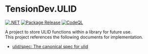 # TensionDev.ULID

[![.NET](https://github.com/TensionDev/ULIDUtil/actions/workflows/dotnet.yml/badge.svg)](https://github.com/TensionDev/ULIDUtil/actions/workflows/dotnet.yml)
[![Package Release](https://github.com/TensionDev/ULIDUtil/actions/workflows/package-release.yml/badge.svg)](https://github.com/TensionDev/ULIDUtil/actions/workflows/package-release.yml)
[![CodeQL](https://github.com/TensionDev/ULIDUtil/actions/workflows/github-code-scanning/codeql/badge.svg)](https://github.com/TensionDev/ULIDUtil/actions/workflows/github-code-scanning/codeql)

A project to store ULID functions within a library for future use.  
This project references the following documents for implementation.  
- [ulid/spec: The canonical spec for ulid](https://github.com/ulid/spec)
